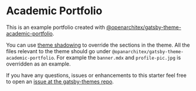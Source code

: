 # Academic Portfolio

This is an example portfolio created with [@openarchitex/gatsby-theme-academic-portfolio](https://github.com/OpenArchitex/gatsby-themes/tree/master/themes/gatsby-theme-academic-portfolio).

You can use [theme shadowing](https://www.gatsbyjs.org/docs/themes/shadowing/) to override the sections in the theme. 
All the files relevant to the theme should go under `@opanarchitex/gatsby-theme-academic-portfolio`. 
For example the `banner.mdx` and `profile-pic.jpg` is overridden as an example. 

If you have any questions, issues or enhancements to this starter feel free to open an 
[issue at the gatsby-themes repo](https://github.com/OpenArchitex/gatsby-themes/issues).